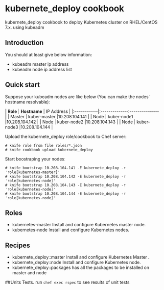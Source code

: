 # kubernete_deploy cookbook

kubernete_deploy cookbook to deploy Kubernetes cluster on RHEL/CentOS 7.x. using kubeadm

## Introduction

You should at least give below information:

* kubeadm master ip address
* kubeadm node ip address list


## Quick start

Suppose your kubeadm nodes are like below (You can make the nodes' hostname resolvable):

| **Role**    | **Hostname**  | IP Address    |
|:------------|:--------------:---------------|
| Master      | kuber-master  |10.208.104.141 |
| Node        | kuber-node1   |10.208.104.142 |
| Node        | kuber-node2   |10.208.104.143 |
| Node        | kuber-node3   |10.208.104.144 |

Upload the kubernete_deploy role/cookbook to Chef server:

```
# knife role from file roles/*.json
# knife cookbook upload kubernete_deploy
```

Start boostraping your nodes:

```
# knife bootstrap 10.208.104.141 -E kubernete_deploy -r 'role[kubernetes-master]'
# knife bootstrap 10.208.104.142 -E kubernete_deploy -r 'role[kubernetes-node]'
# knife bootstrap 10.208.104.143 -E kubernete_deploy -r 'role[kubernetes-node]'
# knife bootstrap 10.208.104.144 -E kubernete_deploy -r 'role[kubernetes-node]'
```

## Roles
* kubernetes-master Install and configure Kubernetes master node.
* kubernetes-node Install and configure Kubernetes nodes.

## Recipes
* kubernete_deploy::master  Install and configure Kubernetes Master .
* kubernete_deploy::node  Install and configure Kubernetes node.
* kubernete_deploy::packages  has all the packages to be installed on master and node

##Units Tests.
run `chef exec rspec` to see results of unit tests


